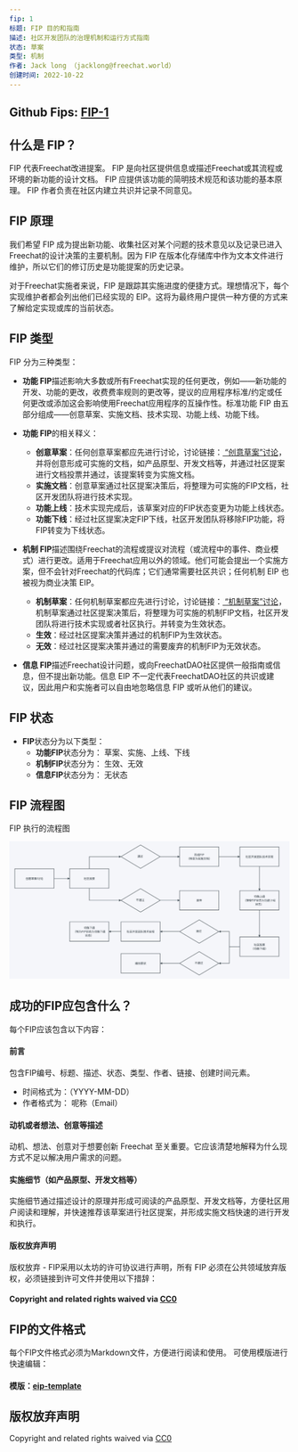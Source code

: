 ```yaml
---
fip: 1
标题: FIP 目的和指南
描述: 社区开发团队的治理机制和运行方式指南
状态: 草案
类型: 机制
作者: Jack long （jacklong@freechat.world）
创建时间: 2022-10-22
---
```


## Github Fips: [FIP-1](https://github.com/FreeChatDevelopment/FIPs/blob/main/FIP/fip-1.md)

## 什么是 FIP？

FIP 代表Freechat改进提案。 FIP 是向社区提供信息或描述Freechat或其流程或环境的新功能的设计文档。 FIP 应提供该功能的简明技术规范和该功能的基本原理。 FIP 作者负责在社区内建立共识并记录不同意见。

## FIP 原理

我们希望 FIP 成为提出新功能、收集社区对某个问题的技术意见以及记录已进入Freechat的设计决策的主要机制。因为 FIP 在版本化存储库中作为文本文件进行维护，所以它们的修订历史是功能提案的历史记录。

对于Freechat实施者来说，FIP 是跟踪其实施进度的便捷方式。理想情况下，每个实现维护者都会列出他们已经实现的 EIP。这将为最终用户提供一种方便的方式来了解给定实现或库的当前状态。

## FIP 类型

FIP 分为三种类型：

- **功能 FIP**描述影响大多数或所有Freechat实现的任何更改，例如——新功能的开发、功能的更改，收费费率规则的更改等，提议的应用程序标准/约定或任何更改或添加这会影响使用Freechat应用程序的互操作性。标准功能 FIP 由五部分组成——创意草案、实施文档、技术实现、功能上线、功能下线。
- **功能 FIP**的相关释义：
  -  **创意草案**：任何创意草案都应先进行讨论，讨论链接：[ “创意草案”讨论](https://github.com/FreeChatDevelopment/FIPs/discussions/categories/%E5%88%9B%E6%84%8F%E8%8D%89%E6%A1%88)，并将创意形成可实施的文档，如产品原型、开发文档等，并通过社区提案进行文档投票并通过，该提案转变为实施文档。
  -  **实施文档**：创意草案通过社区提案决策后，将整理为可实施的FIP文档，社区开发团队将进行技术实现。
  -  **功能上线**：技术实现完成后，该草案对应的FIP状态变更为功能上线状态。
  -  **功能下线**：经过社区提案决定FIP下线，社区开发团队将移除FIP功能，将FIP转变为下线状态。

- **机制 FIP**描述围绕Freechat的流程或提议对流程（或流程中的事件、商业模式）进行更改。适用于Freechat应用以外的领域。他们可能会提出一个实施方案，但不会针对Freechat的代码库；它们通常需要社区共识；任何机制 EIP 也被视为商业决策 EIP。
  -  **机制草案**：任何机制草案都应先进行讨论，讨论链接：[ “机制草案”讨论](https://github.com/FreeChatDevelopment/FIPs/discussions/categories/%E6%9C%BA%E5%88%B6%E8%8D%89%E6%A1%88)，机制草案通过社区提案决策后，将整理为可实施的机制FIP文档，社区开发团队将进行技术实现或者社区执行。并转变为生效状态。
  -  **生效**：经过社区提案决策并通过的机制FIP为生效状态。
  -  **无效**：经过社区提案决策并通过的需要废弃的机制FIP为无效状态。

- **信息 FIP**描述Freechat设计问题，或向FreechatDAO社区提供一般指南或信息，但不提出新功能。信息 EIP 不一定代表FreechatDAO社区的共识或建议，因此用户和实施者可以自由地忽略信息 FIP 或听从他们的建议。

## FIP 状态
- **FIP**状态分为以下类型：
  -  **功能FIP**状态分为：
草案、实施、上线、下线
  -  **机制FIP**状态分为：
生效、无效
  -  **信息FIP**状态分为：
无状态

## FIP 流程图
FIP 执行的流程图

![FIP Status Diagram](../assets/fip-1/FIP-1流程图.png)


## 成功的FIP应包含什么？
每个FIP应该包含以下内容：

#### 前言
包含FIP编号、标题、描述、状态、类型、作者、链接、创建时间元素。
  -  时间格式为：（YYYY-MM-DD）
  -  作者格式为： 呢称（Email）

#### 动机或者想法、创意等描述
动机、想法、创意对于想要创新 Freechat 至关重要。它应该清楚地解释为什么现方式不足以解决用户需求的问题。
#### 实施细节（如产品原型、开发文档等）
实施细节通过描述设计的原理并形成可阅读的产品原型、开发文档等，方便社区用户阅读和理解，并快速推荐该草案进行社区提案，并形成实施文档快速的进行开发和执行。
#### 版权放弃声明
版权放弃 - FIP采用以太坊的许可协议进行声明，所有 FIP 必须在公共领域放弃版权，必须链接到许可文件并使用以下措辞：
#### Copyright and related rights waived via [CC0](https://github.com/ethereum/EIPs/blob/master/LICENSE.md)

## FIP的文件格式
每个FIP文件格式必须为Markdown文件，方便进行阅读和使用。
可使用模版进行快速编辑：
#### 模版：[eip-template](https://github.com/FreeChatDevelopment/FIPs/eip-template.md)

## 版权放弃声明
Copyright and related rights waived via [CC0](https://github.com/ethereum/EIPs/blob/master/LICENSE.md)